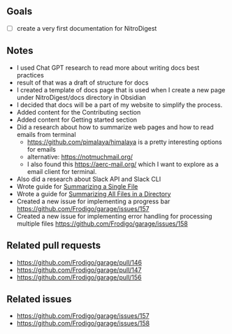 ## Goals

- [ ] create a very first documentation for NitroDigest

## Notes

- I used Chat GPT research to read more about writing docs best practices
- result of that was a draft of structure for docs
- I created a template of docs page that is used when I create a new page under NitroDigest/docs directory in Obsidian
- I decided that docs will be a part of my website to simplify the process.
- Added content for the Contributing section
- Added content for Getting started section
- Did a research about how to summarize web pages and how to read emails from terminal
	- <https://github.com/pimalaya/himalaya> is a pretty interesting options for emails
	- alternative: <https://notmuchmail.org/>
	- I also found this <https://aerc-mail.org/>  which I want to explore as a email client for terminal.
- Also did a research about Slack API and Slack CLI
- Wrote guide for [Summarizing a Single File](Summarizing%20a%20Single%20File.md)
- Wrote a guide for [Summarizing All Files in a Directory](Summarizing%20All%20Files%20in%20a%20Directory.md)
- Created a new issue for implementing a progress bar <https://github.com/Frodigo/garage/issues/157>
- Created a new issue for implementing error handling for processing multiple files <https://github.com/Frodigo/garage/issues/158>

## Related pull requests

- <https://github.com/Frodigo/garage/pull/146>
- <https://github.com/Frodigo/garage/pull/147>
- <https://github.com/Frodigo/garage/pull/156>

## Related issues

- <https://github.com/Frodigo/garage/issues/157>
- <https://github.com/Frodigo/garage/issues/158>
